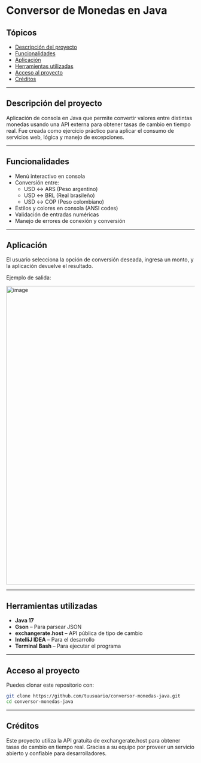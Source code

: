 # Conversor de Monedas en Java

## Tópicos

- [Descripción del proyecto](#descripción-del-proyecto)
- [Funcionalidades](#funcionalidades)
- [Aplicación](#aplicación)
- [Herramientas utilizadas](#herramientas-utilizadas)
- [Acceso al proyecto](#acceso-al-proyecto)
- [Créditos](#créditos)

---

## Descripción del proyecto

Aplicación de consola en Java que permite convertir valores entre distintas monedas usando una API externa para obtener tasas de cambio en tiempo real. Fue creada como ejercicio práctico para aplicar el consumo de servicios web, lógica y manejo de excepciones.

---

## Funcionalidades

- Menú interactivo en consola
- Conversión entre:
  - USD ↔ ARS (Peso argentino)
  - USD ↔ BRL (Real brasileño)
  - USD ↔ COP (Peso colombiano)
- Estilos y colores en consola (ANSI codes)
- Validación de entradas numéricas
- Manejo de errores de conexión y conversión

---

## Aplicación

El usuario selecciona la opción de conversión deseada, ingresa un monto, y la aplicación devuelve el resultado.

Ejemplo de salida:

<img width="795" alt="image" src="https://github.com/user-attachments/assets/c18ab1e5-f326-4e52-8aec-b7233893d037" />

---

## Herramientas utilizadas

- **Java 17**
- **Gson** – Para parsear JSON
- **exchangerate.host** – API pública de tipo de cambio
- **IntelliJ IDEA** – Para el desarrollo
- **Terminal Bash** – Para ejecutar el programa

---

## Acceso al proyecto

Puedes clonar este repositorio con:
```bash
git clone https://github.com/tuusuario/conversor-monedas-java.git
cd conversor-monedas-java
```

---

## Créditos
Este proyecto utiliza la API gratuita de exchangerate.host para obtener tasas de cambio en tiempo real. Gracias a su equipo por proveer un servicio abierto y confiable para desarrolladores.

